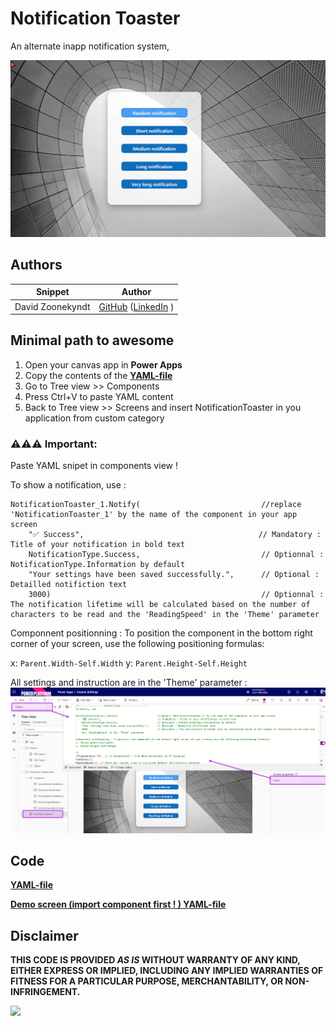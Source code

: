 # Notification Toaster

An alternate inapp notification system, 

![Notification toaster](./assets/notification-toaster-demo.gif)

## Authors

Snippet|Author
--------|---------
David Zoonekyndt | [GitHub](https://github.com/DavidZoon) ([LinkedIn](https://www.linkedin.com/in/david-zoonekyndt/) )

## Minimal path to awesome

1. Open your canvas app in **Power Apps**
2. Copy the contents of the **[YAML-file](./source/notification-toaster.yaml)** 
3. Go to Tree view >> Components
4. Press Ctrl+V to paste YAML content
5. Back to Tree view >> Screens and insert NotificationToaster in you application from custom category

### ⚠️⚠️⚠️ Important:

Paste YAML snipet in components view !

To show a notification, use :
```
NotificationToaster_1.Notify(                           //replace 'NotificationToaster_1' by the name of the component in your app screen
    "✅ Success",                                       // Mandatory : Title of your notification in bold text
    NotificationType.Success,                           // Optionnal : NotificationType.Information by default
    "Your settings have been saved successfully.",      // Optional : Detailled notifiction text
    3000)                                               // Optionnal : The notification lifetime will be calculated based on the number of characters to be read and the 'ReadingSpeed' in the 'Theme' parameter
```

Componnent positionning : To position the component in the bottom right corner of your screen, use the following positioning formulas:

x: `Parent.Width-Self.Width`
y: `Parent.Height-Self.Height`

All settings and instruction are in the 'Theme' parameter :
<img width="800" alt="sample_tablet_landscape" src="./assets/notification-toaster-parameters.png" />   

## Code
 **[YAML-file](./source/notification-toaster.yaml)** 

 **[Demo screen (import component first ! ) YAML-file](./source/notification-toaster-demo-screen-import-compenent-first.yaml)** 

 ## Disclaimer

**THIS CODE IS PROVIDED *AS IS* WITHOUT WARRANTY OF ANY KIND, EITHER EXPRESS OR IMPLIED, INCLUDING ANY IMPLIED WARRANTIES OF FITNESS FOR A PARTICULAR PURPOSE, MERCHANTABILITY, OR NON-INFRINGEMENT.**

<img src="https://m365-visitor-stats.azurewebsites.net/powerplatform-snippets/power-apps/Notification-toaster" aria-hidden="true" />
